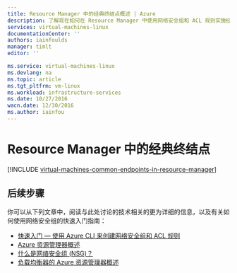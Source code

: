 ```yaml
---
title: Resource Manager 中的经典终结点概述 | Azure
description: 了解现在如何在 Resource Manager 中使用网络安全组和 ACL 规则实施经典部署模型中的终结点
services: virtual-machines-linux
documentationCenter: ''
authors: iainfoulds
manager: timlt
editor: ''

ms.service: virtual-machines-linux
ms.devlang: na
ms.topic: article
ms.tgt_pltfrm: vm-linux
ms.workload: infrastructure-services
ms.date: 10/27/2016
wacn.date: 12/30/2016
ms.author: iainfou
---
```


# Resource Manager 中的经典终结点
[!INCLUDE [virtual-machines-common-endpoints-in-resource-manager](../../includes/virtual-machines-common-endpoints-in-resource-manager.md)]

## 后续步骤
你可以从下列文章中，阅读与此处讨论的技术相关的更为详细的信息，以及有关如何使用网络安全组的快速入门指南：

- [快速入门 — 使用 Azure CLI 来创建网络安全组和 ACL 规则](./virtual-machines-linux-nsg-quickstart.md)  
- [Azure 资源管理器概述](../azure-resource-manager/resource-group-overview.md)  
- [什么是网络安全组 (NSG)？](../virtual-network/virtual-networks-nsg.md)
- [负载均衡器的 Azure 资源管理器概述](../load-balancer/load-balancer-arm.md) 

<!---HONumber=Mooncake_0704_2016-->